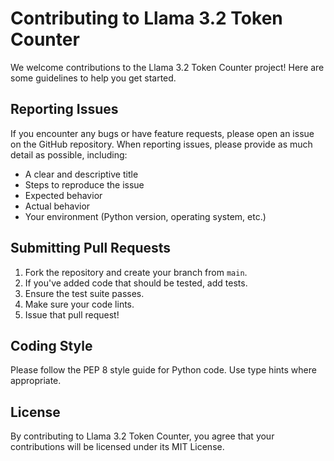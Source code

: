 # Contributing to Llama 3.2 Token Counter

We welcome contributions to the Llama 3.2 Token Counter project! Here are some guidelines to help you get started.

## Reporting Issues

If you encounter any bugs or have feature requests, please open an issue on the GitHub repository. When reporting issues, please provide as much detail as possible, including:

- A clear and descriptive title
- Steps to reproduce the issue
- Expected behavior
- Actual behavior
- Your environment (Python version, operating system, etc.)

## Submitting Pull Requests

1. Fork the repository and create your branch from `main`.
2. If you've added code that should be tested, add tests.
3. Ensure the test suite passes.
4. Make sure your code lints.
5. Issue that pull request!

## Coding Style

Please follow the PEP 8 style guide for Python code. Use type hints where appropriate.

## License

By contributing to Llama 3.2 Token Counter, you agree that your contributions will be licensed under its MIT License.